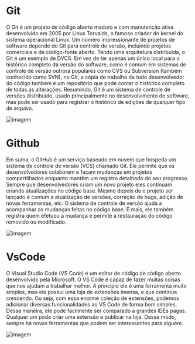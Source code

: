 # Git
O Git é um projeto de código aberto maduro e com manutenção ativa desenvolvido em 2005 por Linus Torvalds, o famoso criador do kernel do sistema operacional Linux. Um número impressionante de projetos de software depende do Git para controle de versão, incluindo projetos comerciais e de código-fonte aberto.
Tendo uma arquitetura distribuída, o Git é um exemplo de DVCS. Em vez de ter apenas um único local para o histórico completo da versão do software, como é comum em sistemas de controle de versão outrora populares como CVS ou Subversion (também conhecido como SVN), no Git, a cópia de trabalho de todo desenvolvedor do código também é um repositório que pode conter o histórico completo de todas as alterações.
Resumindo, Git é um sistema de controle de versões distribuído, usado principalmente no desenvolvimento de software, mas pode ser usado para registrar o histórico de edições de qualquer tipo de arquivo.

![imagem](https://upload.wikimedia.org/wikipedia/commons/thumb/e/e0/Git-logo.svg/1200px-Git-logo.svg.png)

# Github
Em suma, o GitHub é um serviço baseado em nuvem que hospeda um sistema de controle de versão (VCS) chamado Git. Ele permite que os desenvolvedores colaborem e façam mudanças em projetos compartilhados enquanto mantêm um registro detalhado do seu progresso.
Sempre que desenvolvedores criam um novo projeto eles continuam criando atualizações no código base. Mesmo depois de o projeto ser lançado é comum a atualização de versões, correção de bugs, adição de novas ferramentas, etc. O sistema de controle de versão ajuda a acompanhar as mudanças feitas no código base. E mais, ele também registra quem efetuou a mudança e permite a restauração do código removido ou modificado.

![imagem](https://upload.wikimedia.org/wikipedia/commons/c/c2/GitHub_Invertocat_Logo.svg)

# VsCode
O Visual Studio Code (VS Code) é um editor de código de código aberto desenvolvido pela Microsoft. O VS Code é capaz de fazer muitas coisas que nos ajudam a trabalhar melhor. A princípio ele é uma ferramenta muito simples, mas ele possui uma loja de extensões imensa, e que continua crescendo. Ou seja, com essa enorme coleção de extensões, podemos adicionar diversas funcionalidades ao VS Code de forma bem simples. Dessa maneira, ele pode facilmente ser comparado a grandes IDEs pagas. Qualquer um pode criar uma extensão e publicar na loja. Desse modo, sempre há novas ferramentas que podem ser interessantes para alguém.

![imagem](https://miro.medium.com/v2/resize:fit:1400/0*SGbxc-dbU0gyaVWm.jpg)
